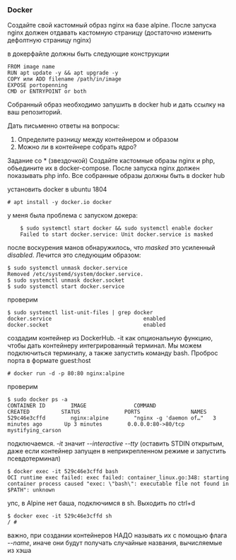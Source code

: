 ### Docker

Создайте свой кастомный образ nginx на базе alpine. После запуска nginx должен отдавать кастомную страницу (достаточно изменить дефолтную страницу nginx)

в докерфайле должны быть следующие конструкции

    FROM image name
    RUN apt update -y && apt upgrade -y
    COPY или ADD filename /path/in/image
    EXPOSE portopenning
    CMD or ENTRYPOINT or both

Собранный образ необходимо запушить в docker hub и дать ссылку на ваш репозиторий.

Дать письменно ответы на вопросы:
1. Определите разницу между контейнером и образом
2. Можно ли в контейнере собрать ядро?

Задание со * (звездочкой)
Создайте кастомные образы nginx и php, объедините их в docker-compose. После запуска nginx должен показывать php info. Все собранные образы должны быть в docker hub


установить docker в ubuntu 1804

    # apt install -y docker.io docker

у меня была проблема с запуском докера:

        $ sudo systemctl start docker && sudo systemctl enable docker
        Failed to start docker.service: Unit docker.service is masked

после воскурения манов обнаружилось, что _masked_ это усиленный _disabled_. Лечится это следующим образом:

    $ sudo systemctl unmask docker.service 
    Removed /etc/systemd/system/docker.service.
    $ sudo systemctl unmask docker.socket
    $ sudo systemctl start docker.service 

проверим

    $ sudo systemctl list-unit-files | grep docker
    docker.service                             enabled        
    docker.socket                              enabled        

создадим контейнер из DockerHub. -it как опциональную функцию, чтобы дать контейнеру интегрированный терминал. Мы можем подключиться терминалу, а также запустить команду bash. Проброс порта в формате guest:host

    # docker run -d -p 80:80 nginx:alpine

проверим

    $ sudo docker ps -a
    CONTAINER ID        IMAGE               COMMAND                  CREATED          STATUS              PORTS                NAMES
    529c46e3cffd        nginx:alpine        "nginx -g 'daemon of…"   3 minutes ago       Up 3 minutes        0.0.0.0:80->80/tcp   mystifying_carson

подключаемся. _-it_ значит _--interactive --tty_ (оставить STDIN открытым, даже если контейнер запущен в неприкрепленном режиме и запустить псевдотерминал)

    $ docker exec -it 529c46e3cffd bash
    OCI runtime exec failed: exec failed: container_linux.go:348: starting container process caused "exec: \"bash\": executable file not found in $PATH": unknown

упс, в Alpine нет баша, подключимся в sh. Выходить по ctrl+d

    $ docker exec -it 529c46e3cffd sh
    / # 

важно, при создании контейнеров НАДО называть их с помощью флага _--name_, иначе они будут получать случайные названия, вычисляемые из хэша